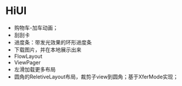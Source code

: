 # HiUI

- 购物车-加车动画；
- 刮刮卡
- 进度条：带发光效果的环形进度条
- 下载图片，并在本地展示出来
- FlowLayout
- ViewPager
- 左滑加载更多布局
- 圆角的ReletiveLayout布局，裁剪子view到圆角；基于XferMode实现；
